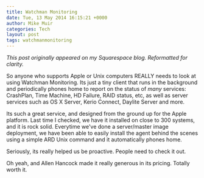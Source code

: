```yaml
---
title: Watchman Monitoring
date: Tue, 13 May 2014 16:15:21 +0000
author: Mike Muir
categories: Tech
layout: post
tags: watchmanmonitoring
---
```

*This post originally appeared on my Squarespace blog. Reformatted for clarity.*

So anyone who supports Apple or Unix computers REALLY needs to look at using Watchman Monitoring.  Its just a tiny client that runs in the background and periodically phones home to report on the status of *many* services: CrashPlan, Time Machine, HD Failure, RAID status, etc, as well as server services such as OS X Server, Kerio Connect, Daylite Server and more.

Its such a great service, and designed from the ground up for the Apple platform.  Last time I checked, we have it installed on close to 300 systems, and it is rock solid.  Everytime we've done a server/master image deployment, we have been able to easily install the agent behind the scenes using a simple ARD Unix command and it automatically phones home.

Seriously, its really helped us be proactive.  People need to check it out.

Oh yeah, and Allen Hancock made it really generous in its pricing.  Totally worth it.